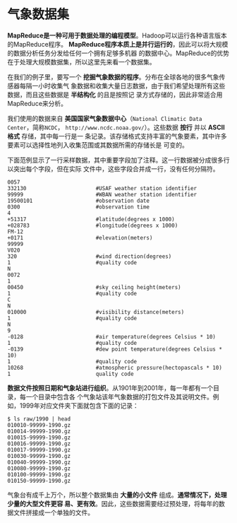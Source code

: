 气象数据集
================================================================================
**MapReduce是一种可用于数据处理的编程模型**。Hadoop可以运行各种语言版本的MapReduce程序。
**MapReduce程序本质上是并行运行的**，因此可以将大规模的数据分析任务分发给任何一个拥有足够多机器
的数据中心。MapReduce的优势在于处理大规模数据集，所以这里先来看一个数据集。

在我们的例子里，要写一个 **挖掘气象数据的程序**。分布在全球各地的很多气象传感器每隔一小时收集气
象数据和收集大量日志数据，由于我们希望处理所有这些数据，而且这些数据是 **半结构化** 的且是按照记
录方式存储的，因此非常适合用MapReduce来分析。

我们使用的数据来自 **美国国家气象数据中心**（`National Climatic Data Center`，简称`NCDC`，
`http://www.ncdc.noaa.gov/`）。这些数据 **按行** 并以 **ASCII格式** 存储，其中每一行是一
条记录。该存储格式支持丰富的气象要素，其中许多要素可以选择性地列入收集范围或其数据所需的存储长是
可变的。

下面范例显示了一行采样数据，其中重要字段加了注释。这一行数据被分成很多行以突出每个字段，但在实际
文件中，这些字段合并成一行，没有任何分隔符。
```
0057
332130                      #USAF weather station identifier
99999                       #WBAN weather station identifier
19500101                    #observation date
0300                        #observation time
4                           
+51317                      #latitude(degrees x 1000)
+028783                     #longitude(degrees x 1000)
FM-12
+0171                       #elevation(meters)
99999
V020
320                         #wind direction(degrees)
1                           #quality code
N
0072
1
00450                       #sky ceiling height(meters)
1                           #quality code
C
N
010000                      #visibility distance(meters)
1                           #quality code
N
9
-0128                       #air temperature(degrees Celsius * 10)
1                           #quality code
-0139                       #dew point temperature(degrees Celsius * 10)
1                           #quality code
10268                       #atmospheric pressure(hectopascals * 10)
1                           quality code
```
**数据文件按照日期和气象站进行组织**。从1901年到2001年，每一年都有一个目录，每一个目录中包含各
个气象站该年气象数据的打包文件及其说明文件。例如，1999年对应文件夹下面就包含下面的记录：
```shell
$ ls raw/1990 | head
010010-99999-1990.gz
010014-99999-1990.gz
010015-99999-1990.gz
010016-99999-1990.gz
010017-99999-1990.gz
010030-99999-1990.gz
010040-99999-1990.gz
010080-99999-1990.gz
010100-99999-1990.gz
010150-99999-1990.gz
```
气象台有成千上万个，所以整个数据集由 **大量的小文件** 组成。**通常情况下，处理少量的大型文件更容
易、更有效**。因此，这些数据需要经过预处理，将每年的数据文件拼接成一个单独的文件。
